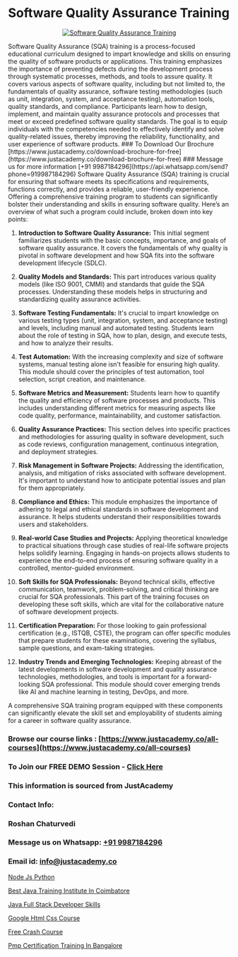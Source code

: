 # Software Quality Assurance Training

<p align="center">
  <a href="https://justacademy.co/program-detail/software-testing">
    <img src="https://justacademy.co/storage2/program_images/1704700438.webp" alt="Software Quality Assurance Training">
  </a>
</p>
Software Quality Assurance (SQA) training is a process-focused educational curriculum designed to impart knowledge and skills on ensuring the quality of software products or applications. This training emphasizes the importance of preventing defects during the development process through systematic processes, methods, and tools to assure quality. It covers various aspects of software quality, including but not limited to, the fundamentals of quality assurance, software testing methodologies (such as unit, integration, system, and acceptance testing), automation tools, quality standards, and compliance. Participants learn how to design, implement, and maintain quality assurance protocols and processes that meet or exceed predefined software quality standards. The goal is to equip individuals with the competencies needed to effectively identify and solve quality-related issues, thereby improving the reliability, functionality, and user experience of software products.
### To Download Our Brochure [https://www.justacademy.co/download-brochure-for-free](https://www.justacademy.co/download-brochure-for-free)
### Message us for more information [+91 9987184296](https://api.whatsapp.com/send?phone=919987184296)
Software Quality Assurance (SQA) training is crucial for ensuring that software meets its specifications and requirements, functions correctly, and provides a reliable, user-friendly experience. Offering a comprehensive training program to students can significantly bolster their understanding and skills in ensuring software quality. Here’s an overview of what such a program could include, broken down into key points:

1) **Introduction to Software Quality Assurance:** This initial segment familiarizes students with the basic concepts, importance, and goals of software quality assurance. It covers the fundamentals of why quality is pivotal in software development and how SQA fits into the software development lifecycle (SDLC).

2) **Quality Models and Standards:** This part introduces various quality models (like ISO 9001, CMMI) and standards that guide the SQA processes. Understanding these models helps in structuring and standardizing quality assurance activities.

3) **Software Testing Fundamentals:** It's crucial to impart knowledge on various testing types (unit, integration, system, and acceptance testing) and levels, including manual and automated testing. Students learn about the role of testing in SQA, how to plan, design, and execute tests, and how to analyze their results.

4) **Test Automation:** With the increasing complexity and size of software systems, manual testing alone isn't feasible for ensuring high quality. This module should cover the principles of test automation, tool selection, script creation, and maintenance.

5) **Software Metrics and Measurement:** Students learn how to quantify the quality and efficiency of software processes and products. This includes understanding different metrics for measuring aspects like code quality, performance, maintainability, and customer satisfaction.

6) **Quality Assurance Practices:** This section delves into specific practices and methodologies for assuring quality in software development, such as code reviews, configuration management, continuous integration, and deployment strategies.

7) **Risk Management in Software Projects:** Addressing the identification, analysis, and mitigation of risks associated with software development. It's important to understand how to anticipate potential issues and plan for them appropriately.

8) **Compliance and Ethics:** This module emphasizes the importance of adhering to legal and ethical standards in software development and assurance. It helps students understand their responsibilities towards users and stakeholders.

9) **Real-world Case Studies and Projects:** Applying theoretical knowledge to practical situations through case studies of real-life software projects helps solidify learning. Engaging in hands-on projects allows students to experience the end-to-end process of ensuring software quality in a controlled, mentor-guided environment.

10) **Soft Skills for SQA Professionals:** Beyond technical skills, effective communication, teamwork, problem-solving, and critical thinking are crucial for SQA professionals. This part of the training focuses on developing these soft skills, which are vital for the collaborative nature of software development projects.

11) **Certification Preparation:** For those looking to gain professional certification (e.g., ISTQB, CSTE), the program can offer specific modules that prepare students for these examinations, covering the syllabus, sample questions, and exam-taking strategies.

12) **Industry Trends and Emerging Technologies:** Keeping abreast of the latest developments in software development and quality assurance technologies, methodologies, and tools is important for a forward-looking SQA professional. This module should cover emerging trends like AI and machine learning in testing, DevOps, and more.

A comprehensive SQA training program equipped with these components can significantly elevate the skill set and employability of students aiming for a career in software quality assurance.

### Browse our course links : [https://www.justacademy.co/all-courses](https://www.justacademy.co/all-courses) 
### To Join our FREE DEMO Session - [Click Here](https://www.justacademy.co/register-for-course-demo)


### This information is sourced from JustAcademy
### Contact Info:
### Roshan Chaturvedi
### Message us on Whatsapp: [+91 9987184296](https://api.whatsapp.com/send?phone=919987184296)
### Email id: [info@justacademy.co](mailto:info@justacademy.co)
                
[Node Js Python](https://www.linkedin.com/pulse/node-js-python-justacademyderby-itvhe?trackingId=tF8I2me7CUA0L2hxkNjxug%3D%3D&lipi=urn%3Ali%3Apage%3Ad_flagship3_company_admin%3BkRT1kc0YQHOTvx7WftmAwA%3D%3D)

[Best Java Training Institute In Coimbatore](https://www.linkedin.com/pulse/best-java-training-institute-coimbatore-justacademy-pune-rtwoe?trackingId=hY2VuCDiiftUrt8zu8bP4w%3D%3D&lipi=urn%3Ali%3Apage%3Ad_flagship3_company_admin%3BGzpHiwsYRr22lJjP82PYtA%3D%3D)

[Java Full Stack Developer Skills](https://medium.com/@ranepooja/java-full-stack-developer-skills-e092f393d89d)

[Google Html Css Course](https://medium.com/@ranepooja/google-html-css-course-23cdf1f9c769)

[Free Crash Course](https://justacademyin.github.io/justacademy/free-crash-course)

[Pmp Certification Training In Bangalore](https://justacademyin.github.io/justacademy/pmp-certification-training-in-bangalore)

